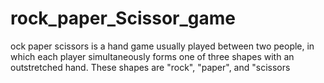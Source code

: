 # rock_paper_Scissor_game
ock paper scissors is a hand game usually played between two people, in which each player simultaneously forms one of three shapes with an outstretched hand. These shapes are "rock", "paper", and "scissors
